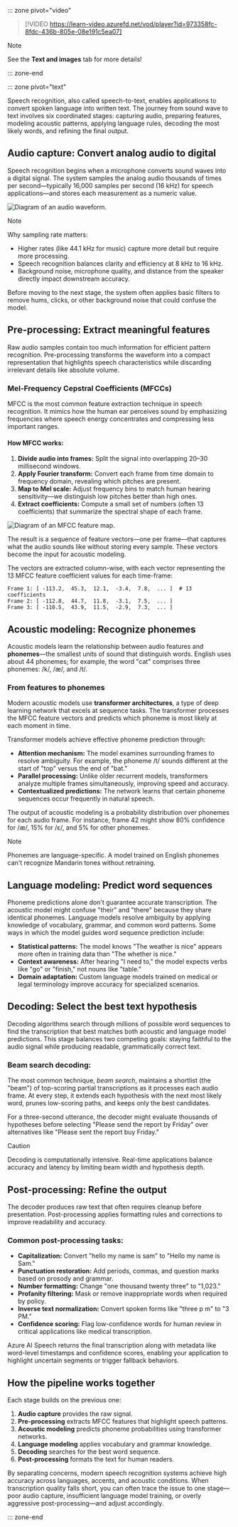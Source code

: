 ::: zone pivot="video"

>[!VIDEO https://learn-video.azurefd.net/vod/player?id=973358fc-8fdc-436b-805e-08e191c5ea07]

> [!NOTE]
> See the **Text and images** tab for more details!

::: zone-end

::: zone pivot="text"

Speech recognition, also called speech-to-text, enables applications to convert spoken language into written text. The journey from sound wave to text involves six coordinated stages: capturing audio, preparing features, modeling acoustic patterns, applying language rules, decoding the most likely words, and refining the final output.

## Audio capture: Convert analog audio to digital 

Speech recognition begins when a microphone converts sound waves into a digital signal. The system samples the analog audio thousands of times per second—typically 16,000 samples per second (16 kHz) for speech applications—and stores each measurement as a numeric value.

![Diagram of an audio waveform.](../media/wave-form-spectogram.png)

> [!NOTE]
> Why sampling rate matters:
>
> - Higher rates (like 44.1 kHz for music) capture more detail but require more processing.
> - Speech recognition balances clarity and efficiency at 8 kHz to 16 kHz.
> - Background noise, microphone quality, and distance from the speaker directly impact downstream accuracy.

Before moving to the next stage, the system often applies basic filters to remove hums, clicks, or other background noise that could confuse the model.

## Pre-processing: Extract meaningful features

Raw audio samples contain too much information for efficient pattern recognition. Pre-processing transforms the waveform into a compact representation that highlights speech characteristics while discarding irrelevant details like absolute volume.

### Mel-Frequency Cepstral Coefficients (MFCCs)

MFCC is the most common feature extraction technique in speech recognition. It mimics how the human ear perceives sound by emphasizing frequencies where speech energy concentrates and compressing less important ranges.

#### How MFCC works:

1. **Divide audio into frames:** Split the signal into overlapping 20–30 millisecond windows.
2. **Apply Fourier transform:** Convert each frame from time domain to frequency domain, revealing which pitches are present.
3. **Map to Mel scale:** Adjust frequency bins to match human hearing sensitivity—we distinguish low pitches better than high ones.
4. **Extract coefficients:** Compute a small set of numbers (often 13 coefficients) that summarize the spectral shape of each frame.

![Diagram of an MFCC feature map.](../media/audio-features.png)

The result is a sequence of feature vectors—one per frame—that captures what the audio sounds like without storing every sample. These vectors become the input for acoustic modeling.

The vectors are extracted column-wise, with each vector representing the 13 MFCC feature coefficient values for each time-frame:

```
Frame 1: [ -113.2,  45.3,  12.1,  -3.4,  7.8,  ... ]  # 13 coefficients
Frame 2: [ -112.8,  44.7,  11.8,  -3.1,  7.5,  ... ]
Frame 3: [ -110.5,  43.9,  11.5,  -2.9,  7.3,  ... ]
```

## Acoustic modeling: Recognize phonemes

Acoustic models learn the relationship between audio features and **phonemes**—the smallest units of sound that distinguish words. English uses about 44 phonemes; for example, the word "cat" comprises three phonemes: /k/, /æ/, and /t/.

### From features to phonemes

Modern acoustic models use **transformer architectures**, a type of deep learning network that excels at sequence tasks. The transformer processes the MFCC feature vectors and predicts which phoneme is most likely at each moment in time.

Transformer models achieve effective phoneme prediction through: 

- **Attention mechanism:** The model examines surrounding frames to resolve ambiguity. For example, the phoneme /t/ sounds different at the start of "top" versus the end of "bat."
- **Parallel processing:** Unlike older recurrent models, transformers analyze multiple frames simultaneously, improving speed and accuracy.
- **Contextualized predictions:** The network learns that certain phoneme sequences occur frequently in natural speech.

The output of acoustic modeling is a probability distribution over phonemes for each audio frame. For instance, frame 42 might show 80% confidence for /æ/, 15% for /ɛ/, and 5% for other phonemes.

> [!NOTE]
> Phonemes are language-specific. A model trained on English phonemes can't recognize Mandarin tones without retraining.

## Language modeling: Predict word sequences

Phoneme predictions alone don't guarantee accurate transcription. The acoustic model might confuse "their" and "there" because they share identical phonemes. Language models resolve ambiguity by applying knowledge of vocabulary, grammar, and common word patterns. Some ways in which the model guides word sequence prediction include:

- **Statistical patterns:** The model knows "The weather is nice" appears more often in training data than "The whether is nice."
- **Context awareness:** After hearing "I need to," the model expects verbs like "go" or "finish," not nouns like "table."
- **Domain adaptation:** Custom language models trained on medical or legal terminology improve accuracy for specialized scenarios.

## Decoding: Select the best text hypothesis

Decoding algorithms search through millions of possible word sequences to find the transcription that best matches both acoustic and language model predictions. This stage balances two competing goals: staying faithful to the audio signal while producing readable, grammatically correct text.

### Beam search decoding:

The most common technique, *beam search*, maintains a shortlist (the "beam") of top-scoring partial transcriptions as it processes each audio frame. At every step, it extends each hypothesis with the next most likely word, prunes low-scoring paths, and keeps only the best candidates.

For a three-second utterance, the decoder might evaluate thousands of hypotheses before selecting "Please send the report by Friday" over alternatives like "Please sent the report buy Friday."

> [!CAUTION]
> Decoding is computationally intensive. Real-time applications balance accuracy and latency by limiting beam width and hypothesis depth.

## Post-processing: Refine the output

The decoder produces raw text that often requires cleanup before presentation. Post-processing applies formatting rules and corrections to improve readability and accuracy.

### Common post-processing tasks:

- **Capitalization:** Convert "hello my name is sam" to "Hello my name is Sam."
- **Punctuation restoration:** Add periods, commas, and question marks based on prosody and grammar.
- **Number formatting:** Change "one thousand twenty three" to "1,023."
- **Profanity filtering:** Mask or remove inappropriate words when required by policy.
- **Inverse text normalization:** Convert spoken forms like "three p m" to "3 PM."
- **Confidence scoring:** Flag low-confidence words for human review in critical applications like medical transcription.

Azure AI Speech returns the final transcription along with metadata like word-level timestamps and confidence scores, enabling your application to highlight uncertain segments or trigger fallback behaviors.

## How the pipeline works together

Each stage builds on the previous one:

1. **Audio capture** provides the raw signal.
2. **Pre-processing** extracts MFCC features that highlight speech patterns.
3. **Acoustic modeling** predicts phoneme probabilities using transformer networks.
4. **Language modeling** applies vocabulary and grammar knowledge.
5. **Decoding** searches for the best word sequence.
6. **Post-processing** formats the text for human readers.

By separating concerns, modern speech recognition systems achieve high accuracy across languages, accents, and acoustic conditions. When transcription quality falls short, you can often trace the issue to one stage—poor audio capture, insufficient language model training, or overly aggressive post-processing—and adjust accordingly.

::: zone-end
